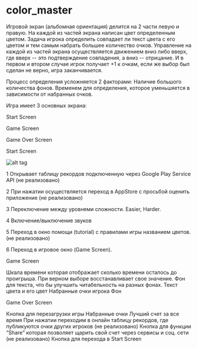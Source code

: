 # color_master
Игровой экран (альбомная ориентация) делится на 2 части левую и правую.
На каждой из частей экрана написан цвет определенным цветом.
Задача игрока определить совпадает ли текст цвета с его цветом и тем самым набрать большее количество очков.
Управление на каждой из частей экрана осуществляется движением вниз либо вверх,
где вверх -- это подтверждение совпадения, а вниз -- отрицание.
И в первом и втором случае игрок получает +1 к очкам, если же выбор был сделан не верно, игра заканчивается.

Процесс определения усложняется 2 факторами:
Наличие большого количества фонов. 
Временем для определения, которое уменьшяется в зависимости от набранных очков.

Игра имеет 3 основных экрана:

Start Screen

Game Screen

Game Over Screen

Start Screen

![alt tag](https://cloud.githubusercontent.com/assets/11804765/7115090/65d0ebd2-e1ed-11e4-96c3-608d05cda47c.png)

1 Открывает таблицу рекордов подключенную через Google Play Service API (не реализовано)

2 При нажатии осуществляется переход в AppStore с просьбой оценить приложение (не реализовано)

3 Переключение между уровнями сложности. Easier, Harder.

4 Включение/выключение звуков

5 Переход в окно помощи (tutorial) с правилами игры названием цветов. (не реализовано)

6 Переход в игровое окно (Game Screen).



Game Screen 

Шкала времени которая отображает сколько времени осталось до проигрыша.
При верном выборе восстанавливает свое значение. 
Фон для текста, что бы улучшить читабельность на разных фонах.
Текст цвета и его цвет
Набранные очки игрока
Фон



Game Over Screen

Кнопка для перезагрузки игры
Набранные очки
Лучший счет за все время
При нажатии переходим в онлайн таблицу рекордов, где публикуются очки других игроков (не реализовано)
Кнопка для функции “Share” которая позволяет щарить свой счет через сервисы и соц. сети (не реализовано)
Кнопка для перехода в Start Screen
